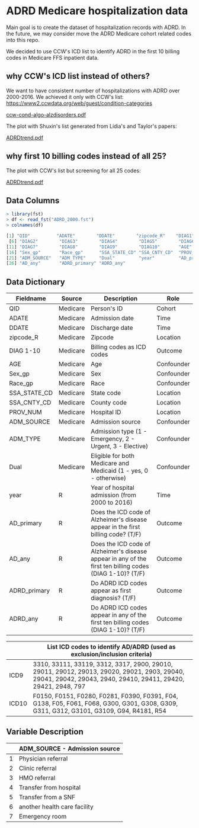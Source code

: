 # ADRD Medicare hospitalization data

Main goal is to create the dataset of hospitalization records with ADRD. In the future, we may consider move the ADRD Medicare cohort related codes into this repo.

We decided to use CCW's ICD list to identify ADRD in the first 10 billing codes in Medicare FFS inpatient data.

## why CCW's ICD list instead of others?

We want to have consistent number of hospitalizations with ADRD over 2000-2016. We achieved it only with CCW's list: https://www2.ccwdata.org/web/guest/condition-categories

[ccw-cond-algo-alzdisorders.pdf](https://github.com/ShuxinD/ADRDdata/files/8043131/ccw-cond-algo-alzdisorders.pdf)

The plot with Shuxin's list generated from Lidia's and Taylor's papers:

[ADRDtrend.pdf](https://github.com/ShuxinD/ADRDdata/files/8043029/ADRDtrend.pdf)


## why first 10 billing codes instead of all 25?

The plot with CCW's list but screening for all 25 codes:

[ADRDtrend.pdf](https://github.com/ShuxinD/ADRDdata/files/8043033/ADRDtrend.pdf)

## Data Columns

``` R
> library(fst)
> df <- read_fst("ADRD_2000.fst")
> colnames(df)

[1] "QID"          "ADATE"        "DDATE"        "zipcode_R"    "DIAG1"       
 [6] "DIAG2"        "DIAG3"        "DIAG4"        "DIAG5"        "DIAG6"       
[11] "DIAG7"        "DIAG8"        "DIAG9"        "DIAG10"       "AGE"         
[16] "Sex_gp"       "Race_gp"      "SSA_STATE_CD" "SSA_CNTY_CD"  "PROV_NUM"    
[21] "ADM_SOURCE"   "ADM_TYPE"     "Dual"         "year"         "AD_primary"  
[26] "AD_any"       "ADRD_primary" "ADRD_any"   
```

## Data Dictionary 

| Fieldname | Source |  Description | Role |
| --------- | ------ | ------------ | ---- |
| QID | Medicare | Person's ID | Cohort |
| ADATE | Medicare | Admission date | Time |
| DDATE | Medicare | Discharge date | Time |
| zipcode_R | Medicare | Zipcode | Location |
| DIAG 1-10 | Medicare | Billing codes as ICD codes | Outcome |
| AGE | Medicare | Age | Confounder |
| Sex_gp | Medicare | Sex | Confounder |
| Race_gp | Medicare | Race | Confounder |
| SSA_STATE_CD | Medicare | State code | Location |
| SSA_CNTY_CD | Medicare | County code | Location |
| PROV_NUM | Medicare | Hospital ID | Location |
| ADM_SOURCE | Medicare | Admission source | Confounder |
| ADM_TYPE | Medicare | Admission type (1 - Emergency, 2 - Urgent, 3 - Elective) | Confounder |
| Dual | Medicare | Eligible for both Medicare and Medicaid (1 - yes, 0 - otherwise) | Confounder |
| year | R | Year of hospital admission (from 2000 to 2016) | Time |
| AD_primary | R | Does the ICD code of Alzheimer's disease appear in the first billing code? (T/F) | Outcome |
| AD_any | R | Does the ICD code of Alzheimer's disease appear in any of the first ten billing codes (DIAG 1-10)? (T/F) | Outcome |
| ADRD_primary | R | Do ADRD ICD codes appear as first diagnosis? (T/F) | Outcome |
| ADRD_any | R | Do ADRD ICD codes appear in any of the first ten billing codes (DIAG 1-10)? (T/F) | Outcome |

|  | List ICD codes to identify AD/ADRD (used as exclusion/inclusion criteria) |
| ------ | ------------------------------------------------------------------- |
| ICD9   | 3310, 33111, 33119, 3312, 3317, 2900, 29010, 29011, 29012, 29013, 29020, 29021, 2903, 29040, 29041, 29042, 29043, 2940, 29410, 29411, 29420, 29421, 2948, 797 |
| ICD10 | F0150, F0151, F0280, F0281, F0390, F0391, F04, G138, F05, F061, F068, G300, G301, G308, G309, G311, G312, G3101, G3109, G94, R4181, R54 |

## Variable Description 

| | ADM_SOURCE - Admission source |
| - | ------------------ |
| 1 | Physician referral | 
| 2 | Clinic referral    |
| 3 | HMO referral       |
| 4 | Transfer from hospital |
| 5 | Transfer from a SNF |
| 6 | another health care facility |
| 7 | Emergency room |

